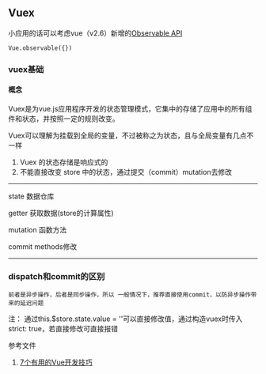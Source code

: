 ## Vuex

小应用的话可以考虑vue（v2.6）新增的[Observable API ](https://cn.vuejs.org/v2/api/index.html#Vue-observable)

    Vue.observable({})


### vuex基础

#### 概念
Vuex是为vue.js应用程序开发的状态管理模式，它集中的存储了应用中的所有组件和状态，并按照一定的规则改变。

Vuex可以理解为挂载到全局的变量，不过被称之为状态，且与全局变量有几点不一样

1. Vuex 的状态存储是响应式的
2. 不能直接改变 store 中的状态，通过提交（commit）mutation去修改
------

state     数据仓库

getter    获取数据(store的计算属性)

mutation  函数方法

commit    methods修改

---------------------

### dispatch和commit的区别
    前者是异步操作，后者是同步操作，所以 一般情况下，推荐直接使用commit，以防异步操作带来的延迟问题

注：
通过this.$store.state.value = ''可以直接修改值，通过构造vuex时传入strict: true，若直接修改可直接报错



参考文件
1. [7个有用的Vue开发技巧](https://juejin.im/post/5ce3b519f265da1bb31c0d5f)
